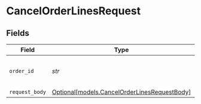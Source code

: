 # CancelOrderLinesRequest


## Fields

| Field                                                                                    | Type                                                                                     | Required                                                                                 | Description                                                                              | Example                                                                                  |
| ---------------------------------------------------------------------------------------- | ---------------------------------------------------------------------------------------- | ---------------------------------------------------------------------------------------- | ---------------------------------------------------------------------------------------- | ---------------------------------------------------------------------------------------- |
| `order_id`                                                                               | *str*                                                                                    | :heavy_check_mark:                                                                       | Provide the ID of the related order.                                                     | ord_pbjz8x                                                                               |
| `request_body`                                                                           | [Optional[models.CancelOrderLinesRequestBody]](../models/cancelorderlinesrequestbody.md) | :heavy_minus_sign:                                                                       | N/A                                                                                      |                                                                                          |